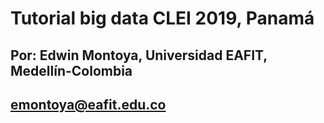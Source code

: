 # Tutorial big data CLEI 2019, Panamá
## Por: Edwin Montoya, Universidad EAFIT, Medellín-Colombia
## emontoya@eafit.edu.co

